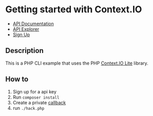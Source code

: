 # Getting started with Context.IO

* [API Documentation](http://context.io/docs/lite/)
* [API Explorer](https://console.context.io/#explore)
* [Sign Up](http://context.io)

## Description

This is a PHP CLI example that uses the PHP [Context.IO Lite](http://context.io/docs/lite/) library.

## How to

1. Sign up for a api key
2. Run `composer install`
3. Create a private [callback](http://requestb.in/)
4. run `./hack.php`

